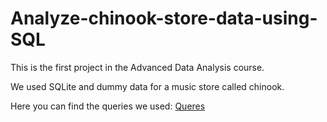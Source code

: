 # Analyze-chinook-store-data-using-SQL
This is the first project in the Advanced Data Analysis course.

We used SQLite and dummy data for a music store called chinook.

Here you can find the queries we used: 
[Queres](https://github.com/mohmmedelfateh/Analyze-chinook-store-data-using-SQL/blob/main/Queries.txt)
